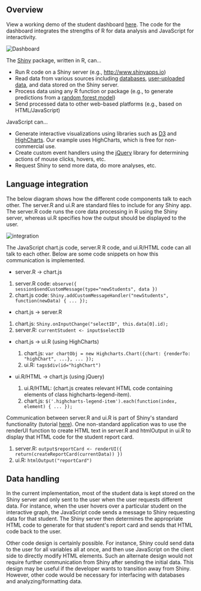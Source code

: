 ## Overview 

View a working demo of the student dashboard [here](http://d-miller.shinyapps.io/RiskVizDemo/). The code for the dashboard integrates the strengths of R for data analysis and JavaScript for interactivity. 

![Dashboard](http://i.imgur.com/050QiW1.png)

The [Shiny](http://shiny.rstudio.com/) package, written in R, can...
* Run R code on a Shiny server (e.g., http://www.shinyapps.io) 
* Read data from various sources including [databases](http://www.r-bloggers.com/mysql-and-r/), [user-uploaded data](http://shiny.rstudio.com/gallery/file-upload.html), and data stored on the Shiny server.
* Process data using any R function or package (e.g., to generate predictions from a [random forest model](http://cran.r-project.org/web/packages/randomForest/index.html))
* Send processed data to other web-based platforms (e.g., based on HTML/JavaScript)

JavaScript can...
* Generate interactive visualizations using libraries such as [D3](http://d3js.org/) and [HighCharts](http://www.highcharts.com/). Our example uses HighCharts, which is free for non-commercial use.
* Create custom event handlers using the [jQuery](http://jquery.com/) library for determining actions of mouse clicks, hovers, etc.
* Request Shiny to send more data, do more analyses, etc. 

## Language integration

The below diagram shows how the different code components talk to each other. The server.R and ui.R are standard files to include for any Shiny app. The server.R code runs the core data processing in R using the Shiny server, whereas ui.R specifies how the output should be displayed to the user. 

![integration](http://i.imgur.com/kIFM7Ru.png)

The JavaScript chart.js code, server.R R code, and ui.R/HTML code can all talk to each other. Below are some code snippets on how this communication is implemented.

* server.R -> chart.js 
 1. server.R code: `observe({ session$sendCustomMessage(type="newStudents", data })`
 2. chart.js code: `Shiny.addCustomMessageHandler("newStudents", function(newData) { ... });`

* chart.js -> server.R
 1. chart.js: `Shiny.onInputChange("selectID", this.data[0].id);`
 2. server.R: `currentStudent <- input$selectID`

* chart.js -> ui.R (using HighCharts)
  1. chart.js: `var chartObj = new Highcharts.Chart({chart: {renderTo: "highChart", ...}, ... });`
  2. ui.R: `tags$div(id="highChart")`

* ui.R/HTML -> chart.js (using jQuery)
  1. ui.R/HTML: (chart.js creates relevant HTML code containing elements of class highcharts-legend-item).
  2. chart.js: `$('.highcharts-legend-item').each(function(index, element) { ... });`

Communication between server.R and ui.R is part of Shiny's standard functionality (tutorial [here](http://shiny.rstudio.com/tutorial/)). One non-standard application was to use the renderUI function to create HTML text in server.R and htmlOutput in ui.R to display that HTML code for the student report card.
 1. server.R: `output$reportCard <- renderUI({  return(createReportCard(currentData)) })`
 2. ui.R: `htmlOutput("reportCard")`

## Data handling

In the current implementation, most of the student data is kept stored on the Shiny server and only sent to the user when the user requests different data. For instance, when the user hovers over a particular student on the interactive graph, the JavaScript code sends a message to Shiny requesting data for that student. The Shiny server then determines the appropriate HTML code to generate for that student's report card and sends that HTML code back to the user. 

Other code design is certainly possible. For instance, Shiny could send data to the user for all variables all at once, and then use JavaScript on the client side to directly modify HTML elements. Such an alternate design would not require further communication from Shiny after sending the initial data. This design may be useful if the developer wants to transition away from Shiny. However, other code would be necessary for interfacing with databases and analyzing/formatting data.

